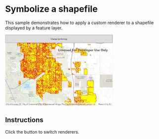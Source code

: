 # Symbolize a shapefile

This sample demonstrates how to apply a custom renderer to a shapefile displayed by a feature layer.

<img src="SymbolizeShapefile.jpg" width="350"/>

## Instructions

Click the button to switch renderers. 

